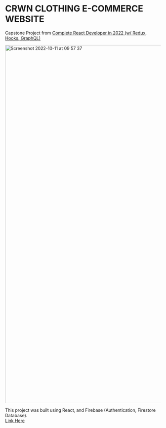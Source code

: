 # CRWN CLOTHING E-COMMERCE WEBSITE

Capstone Project from [Complete React Developer in 2022 (w/ Redux, Hooks, GraphQL)](https://www.udemy.com/course/complete-react-developer-zero-to-mastery/)

<img width="1158" alt="Screenshot 2022-10-11 at 09 57 37" src="https://user-images.githubusercontent.com/64714586/195032214-c6ca1c58-98e7-467b-8126-ff87ac5327ab.png">

This project was built using React, and Firebase (Authentication, Firestore Database).   
[Link Here](https://crwnclothing-project.herokuapp.com/)
